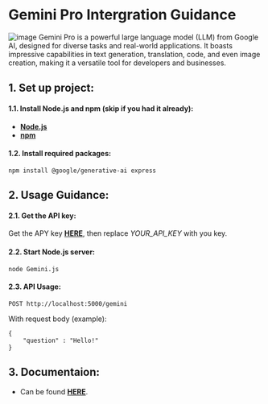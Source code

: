 
# Gemini Pro Intergration Guidance
![image](https://i.imgur.com/zgSTNZr.jpeg)
Gemini Pro is a powerful large language model (LLM) from Google AI, designed for diverse tasks and real-world applications. It boasts impressive capabilities in text generation, translation, code, and even image creation, making it a versatile tool for developers and businesses.
## 1. Set up project:

#### 1.1. Install Node.js and npm (skip if you had it already):
- [**Node.js**](https://nodejs.org/en/download/package-manager)
- [**npm**](https://docs.npmjs.com/downloading-and-installing-node-js-and-npm)

#### 1.2. Install required packages:
```
npm install @google/generative-ai express
```

## 2. Usage Guidance:
#### 2.1. Get the API key:
Get the APY key [**HERE**](https://makersuite.google.com/app/apikey), then replace *YOUR_API_KEY* with you key.

#### 2.2. Start Node.js server:
```
node Gemini.js
```

#### 2.3. API Usage:
```
POST http://localhost:5000/gemini
```
With request body (example):
```
{
    "question" : "Hello!"
}
```

## 3. Documentaion:
- Can be found [**HERE**](https://ai.google.dev/docs).

